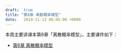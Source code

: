 ```yaml
---
draft:  true
title: "第6章 离散概率模型"
date:   2019-11-13 08:05:00 +0800
---
```


本周主要讲课本第6章「离散概率模型」，主要课件如下：

- [第6章 离散概率模型](./chap06.pdf)
